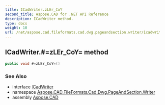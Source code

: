 ```yaml
---
title: ICadWriter.zLEr_CoY
second_title: Aspose.CAD for .NET API Reference
description: ICadWriter method. 
type: docs
weight: 10
url: /net/aspose.cad.fileformats.cad.dwg.pageandsection.writer/icadwriter/#=zler_coy=/
---
```

## ICadWriter.#=zLEr_CoY= method

```csharp
public void #=zLEr_CoY=()
```

### See Also

* interface [ICadWriter](./icadwriter/)
* namespace [Aspose.CAD.FileFormats.Cad.Dwg.PageAndSection.Writer](../../aspose.cad.fileformats.cad.dwg.pageandsection.writer/)
* assembly [Aspose.CAD](../../)


